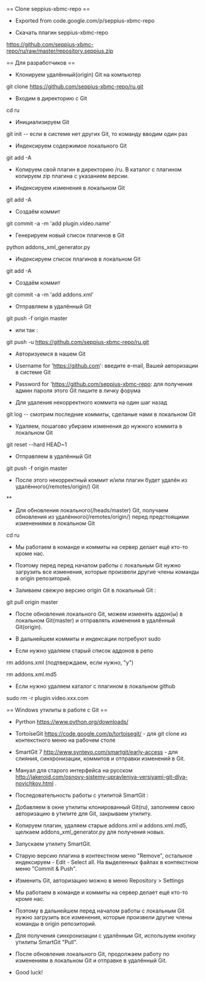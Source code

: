 == Clone seppius-xbmc-repo ==

* Exported from code.google.com/p/seppius-xbmc-repo

* Скачать плагин seppius-xbmc-repo 

https://github.com/seppius-xbmc-repo/ru/raw/master/repository.seppius.zip



== Для разработчиков ==

* Клонируем удалённый(origin) Git на компьютер 

git clone https://github.com/seppius-xbmc-repo/ru.git

* Входим в директорию c Git

cd ru

* Инициализируем Git 

git init   -- если в системе нет других Git, то команду вводим один раз 

* Индексируем содержимое локального  Git 

git add -A

* Копируем свой плагин в директорию /ru. В каталог с плагином копируем zip плагина с указанием версии.

* Индексируем изменения в локальном Git 

git add -A

* Создаём коммит 

git commit -a -m 'add plugin.video.name'

* Генерируем новый список плагинов в Git 

python addons_xml_generator.py

* Индексируем список плагинов в локальном Git

git add -A

* Создаём коммит

git commit -a -m 'add addons.xml'

* Отправляем в удалённый Git 

git push -f origin master

* или так :

git push -u https://github.com/seppius-xbmc-repo/ru.git

* Авторизуемся в нашем Git

* Username for 'https://github.com':                        введите e-mail, Вашей авторизации в системе Git

* Password for 'https://github.com/seppius-xbmc-repo:       для получения админ пароля этого Git пишите в личку форума

* Для удаления некорректного коммита на один шаг назад 

git log   -- смотрим последние коммиты, сделаные нами в локальном Git

* Удаляем, пошагово убираем изменения до нужного коммита в локальном Git

git reset --hard HEAD~1 

* Отправляем в удалённый Git 

git push -f origin master

* После этого некорректный коммит и/или плагин будет удалён из удалённого(/remotes/origin/) Git

**

* Для обновления локального(/heads/master) Git, получаем обновления из удалённого(/remotes/origin/) перед предстоящими изменениями в локальном Git 

cd ru

* Мы работаем в команде и коммиты на сервер делает ещё кто-то кроме нас. 

* Поэтому перед перед началом работы с локальным Git нужно загрузить все изменения, которые произвели другие члены команды в origin репозиторий. 

* Заливаем свежую версию origin Git  в локальный Git :

git pull origin master

* После обновления локального Git, можем изменять аддон(ы) в локальном Git(master) и отправлять изменения в удалённый Git(origin).

* В дальнейшем коммиты и индексации потребуют sudo

* Если нужно удаляем старый список аддонов в репо

rm addons.xml (подтверждаем, если нужно, "y")

rm addons.xml.md5

* Если нужно удаляем каталог с плагином в локальном github

sudo rm -r plugin.video.xxx.com


== Windows утилиты в работе с Git ==

* Pyrthon  https://www.python.org/downloads/

* TortoiseGit https://code.google.com/p/tortoisegit/ - для git clone из контекстного меню на рабочем столе

* SmartGit 7  http://www.syntevo.com/smartgit/early-access - для слияния, синхронизации, коммитов и отправки изменений в Git. 

* Мануал для старого интерфейса на русском http://jakeroid.com/osnovy-sistemy-upravleniya-versiyami-git-dlya-novichkov.html . 

* Последовательность работы с утилитой SmartGit : 

* Добавляем в окне утилиты клонированный Git(ru), заполняем свою авторизацию в утилите для Git, закрываем утилиту. 

* Копируем плагин, удаляем старые addons.xml и addons.xml.md5, щелкаем addons_xml_generator.py для получения новых.

* Запускаем утилиту SmartGit. 

* Старую версию плагина в контекстном меню "Remove", остальное индексируем - Edit - Select all.  На выделенных файлах в контекстном меню "Commit & Push".

* Изменить Git, авторизацию  можно в меню Repository > Settings

* Мы работаем в команде и коммиты на сервер делает ещё кто-то кроме нас. 

* Поэтому в дальнейшем перед началом работы с локальным Git нужно загрузить все изменения, которые произвели другие члены команды в origin репозиторий. 

* Для получения синхронизации с удалённым Git, используем кнопку утилиты SmartGit "Pull".

* После обновления локального Git, продолжаем работу по изменениям в локальном Git и отправке в удалённый Git.

* Good luck!